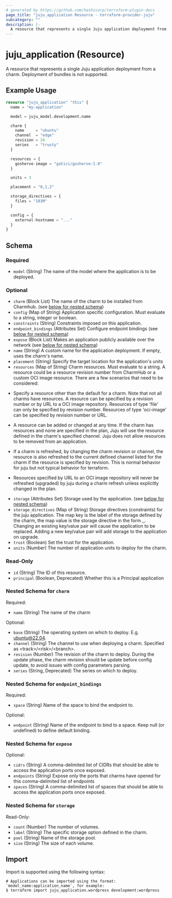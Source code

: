 ```yaml
---
# generated by https://github.com/hashicorp/terraform-plugin-docs
page_title: "juju_application Resource - terraform-provider-juju"
subcategory: ""
description: |-
  A resource that represents a single Juju application deployment from a charm. Deployment of bundles is not supported.
---
```


# juju_application (Resource)

A resource that represents a single Juju application deployment from a charm. Deployment of bundles is not supported.

## Example Usage

```terraform
resource "juju_application" "this" {
  name = "my-application"

  model = juju_model.development.name

  charm {
    name     = "ubuntu"
    channel  = "edge"
    revision = 24
    series   = "trusty"
  }

  resources = {
    gosherve-image = "gatici/gosherve:1.0"
  }

  units = 3

  placement = "0,1,2"

  storage_directives = {
    files = "101M"
  }

  config = {
    external-hostname = "..."
  }
}
```

<!-- schema generated by tfplugindocs -->
## Schema

### Required

- `model` (String) The name of the model where the application is to be deployed.

### Optional

- `charm` (Block List) The name of the charm to be installed from Charmhub. (see [below for nested schema](#nestedblock--charm))
- `config` (Map of String) Application specific configuration. Must evaluate to a string, integer or boolean.
- `constraints` (String) Constraints imposed on this application.
- `endpoint_bindings` (Attributes Set) Configure endpoint bindings (see [below for nested schema](#nestedatt--endpoint_bindings))
- `expose` (Block List) Makes an application publicly available over the network (see [below for nested schema](#nestedblock--expose))
- `name` (String) A custom name for the application deployment. If empty, uses the charm's name.
- `placement` (String) Specify the target location for the application's units
- `resources` (Map of String) Charm resources. Must evaluate to a string. A resource could be a resource revision number from CharmHub or a custom OCI image resource.
There are a few scenarios that need to be considered:

* Specify a resource other than the default for a charm. Note that not all charms have resources. A resource can be specified by a revision number or by URL to a OCI image repository. Resources of type 'file' can only be specified by revision number. Resources of type 'oci-image' can be specified by revision number or URL.

* A resource can be added or changed at any time. If the charm has resources and none are specified in the plan, Juju will use the resource defined in the charm's specified channel. Juju does not allow resources to be removed from an application.

* If a charm is refreshed, by changing the charm revision or channel, the resource is also refreshed to the current defined channel listed for the charm if the resource is specified by revision. This is normal behavior for juju but not typical behavior for terraform.

* Resources specified by URL to an OCI image repository will never be refreshed (upgraded) by juju during a charm refresh unless explicitly changed in the plan.
- `storage` (Attributes Set) Storage used by the application. (see [below for nested schema](#nestedatt--storage))
- `storage_directives` (Map of String) Storage directives (constraints) for the juju application. The map key is the label of the storage defined by the charm, the map value is the storage directive in the form <pool>,<count>,<size>. Changing an existing key/value pair will cause the application to be replaced. Adding a new key/value pair will add storage to the application on upgrade.
- `trust` (Boolean) Set the trust for the application.
- `units` (Number) The number of application units to deploy for the charm.

### Read-Only

- `id` (String) The ID of this resource.
- `principal` (Boolean, Deprecated) Whether this is a Principal application

<a id="nestedblock--charm"></a>
### Nested Schema for `charm`

Required:

- `name` (String) The name of the charm

Optional:

- `base` (String) The operating system on which to deploy. E.g. ubuntu@22.04.
- `channel` (String) The channel to use when deploying a charm. Specified as \<track>/\<risk>/\<branch>.
- `revision` (Number) The revision of the charm to deploy. During the update phase, the charm revision should be update before config update, to avoid issues with config parameters parsing.
- `series` (String, Deprecated) The series on which to deploy.


<a id="nestedatt--endpoint_bindings"></a>
### Nested Schema for `endpoint_bindings`

Required:

- `space` (String) Name of the space to bind the endpoint to.

Optional:

- `endpoint` (String) Name of the endpoint to bind to a space. Keep null (or undefined) to define default binding.


<a id="nestedblock--expose"></a>
### Nested Schema for `expose`

Optional:

- `cidrs` (String) A comma-delimited list of CIDRs that should be able to access the application ports once exposed.
- `endpoints` (String) Expose only the ports that charms have opened for this comma-delimited list of endpoints
- `spaces` (String) A comma-delimited list of spaces that should be able to access the application ports once exposed.


<a id="nestedatt--storage"></a>
### Nested Schema for `storage`

Read-Only:

- `count` (Number) The number of volumes.
- `label` (String) The specific storage option defined in the charm.
- `pool` (String) Name of the storage pool.
- `size` (String) The size of each volume.

## Import

Import is supported using the following syntax:

```shell
# Applications can be imported using the format: `model_name:application_name`, for example:
$ terraform import juju_application.wordpress development:wordpress
```
